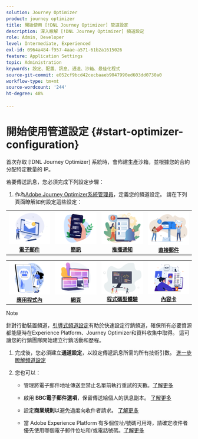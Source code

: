 ```yaml
---
solution: Journey Optimizer
product: journey optimizer
title: 開始使用 [!DNL Journey Optimizer] 管道設定
description: 深入瞭解 [!DNL Journey Optimizer] 頻道設定
role: Admin, Developer
level: Intermediate, Experienced
exl-id: 0964a484-f957-4aae-a571-61b2a1615026
feature: Application Settings
topic: Administration
keywords: 設定、配置、訊息、通道、沙箱、最佳化程式
source-git-commit: e052cf9bcd42cecbaaeb9047990ed603dd0730a0
workflow-type: tm+mt
source-wordcount: '244'
ht-degree: 48%

---
```



# 開始使用管道設定 {#start-optimizer-configuration}

首次存取 [!DNL Journey Optimizer] 系統時，會佈建生產沙箱，並根據您的合約分配特定數量的 IP。


若要傳送訊息，您必須完成下列設定步驟：

1. 作為[Adobe Journey Optimizer系統管理員](../start/path/administrator.md)，定義您的頻道設定。 請在下列頁面瞭解如何設定這些設定：

<table style="table-layout:fixed"><tr style="border: 0;">
<td><a href="../email/get-started-email-config.md"><img alt="電子郵件" src="../channels/assets/do-not-localize/email.png"></a>
<div align="center"><a href="../email/get-started-email-config.md"><strong>電子郵件</strong></a></div></td>
<td><a href="../sms/sms-configuration.md"><img alt="簡訊" src="../channels/assets/do-not-localize/sms.png"></a>
<div align="center"><a href="../sms/sms-configuration.md"><strong>簡訊</strong></a></div></td>
<td><a href="../push/push-configuration.md"><img alt="推播" src="../channels/assets/do-not-localize/push.png"></a>
<div align="center"><a href="../push/push-configuration.md"><strong>推播通知</strong></a></div></td>
<td><a href="../direct-mail/direct-mail-configuration.md"><img alt="直接郵件" src="../channels/assets/do-not-localize/direct-mail.jpg"></a>
<div align="center"><a href="../direct-mail/direct-mail-configuration.md"><strong>直接郵件</strong></a></div></td>
</tr></table>

<table style="table-layout:fixed"><tr style="border: 0;">
<td><a href="../in-app/inapp-configuration.md"><img alt="應用程式內" src="../channels/assets/do-not-localize/inapp.jpg"></a>
<div align="center"><a href="../in-app/inapp-configuration.md"><strong>應用程式內</strong></a></div></td>
<td><a href="../web/web-configuration.md"><img alt="網頁" src="../channels/assets/do-not-localize/web.jpg"></a>
<div align="center"><a href="../web/web-configuration.md"><strong>網頁</strong></a></div></td>
<td><a href="../code-based/code-based-configuration.md"><img alt="程式碼型體驗" src="../channels/assets/do-not-localize/code.png"></a>
<div align="center"><a href="../code-based/code-based-configuration.md"><strong>程式碼型體驗</strong></a></div></td>
<td><a href="../content-card/content-card-configuration-prereq.md"><img alt="內容卡片" src="../channels/assets/do-not-localize/cards.png"></a>
<div align="center"><a href="../content-card/content-card-configuration-prereq.md"><strong>內容卡</strong></a></div></td>
</tr></table>

>[!NOTE]
>
>針對行動裝置頻道，[引導式頻道設定](set-mobile-config.md)有助於快速設定行銷頻道，確保所有必要資源都能隨時在Experience Platform、Journey Optimizer和資料收集中取得。 這可讓您的行銷團隊開始建立行銷活動和歷程。

1. 完成後，您必須建立&#x200B;**通道設定**，以設定傳遞訊息所需的所有技術引數。 [進一步瞭解頻道設定](channel-surfaces.md)

1. 您也可以：

   * 管理將電子郵件地址傳送至禁止名單前執行重試的天數。[了解更多](manage-suppression-list.md)

   * 啟用 **BBC電子郵件選項**，保留傳送給個人的訊息副本。 [了解更多](archiving-support.md#enable-bcc)

   * 設定&#x200B;**商業規則**&#x200B;以避免過度向收件者請求。 [了解更多](../configuration/rule-sets.md)

   * 當 Adobe Experience Platform 有多個位址/號碼可用時，請確定收件者優先使用哪個電子郵件位址和/或電話號碼。[了解更多](primary-email-addresses.md)

